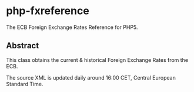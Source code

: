 # php-fxreference
The ECB Foreign Exchange Rates Reference for PHP5.


## Abstract
This class obtains the current & historical Foreign Exchange Rates from the ECB.

The source XML is updated daily around 16:00 CET, Central European Standard Time.
